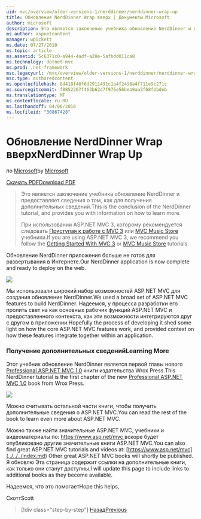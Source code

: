 ```yaml
---
uid: mvc/overview/older-versions-1/nerddinner/nerddinner-wrap-up
title: Обновление NerdDinner Wrap вверх | Документы Microsoft
author: microsoft
description: Это является заключение учебника обновление NerdDinner и предоставляет сведения о том, как для получения дополнительных сведений.
ms.author: aspnetcontent
manager: wpickett
ms.date: 07/27/2010
ms.topic: article
ms.assetid: 5c6371c0-a944-4adf-a28e-5afbdd011ca8
ms.technology: dotnet-mvc
ms.prod: .net-framework
msc.legacyurl: /mvc/overview/older-versions-1/nerddinner/nerddinner-wrap-up
msc.type: authoredcontent
ms.openlocfilehash: 8d418f40f6d2911491c1a4f2498a4f711e9c271c
ms.sourcegitcommit: f8852267f463b62d7f975e56bea9aa3f68fbbdeb
ms.translationtype: MT
ms.contentlocale: ru-RU
ms.lasthandoff: 04/06/2018
ms.locfileid: "30867428"
---
```

<a name="nerddinner-wrap-up"></a><span data-ttu-id="21cea-103">Обновление NerdDinner Wrap вверх</span><span class="sxs-lookup"><span data-stu-id="21cea-103">NerdDinner Wrap Up</span></span>
====================
<span data-ttu-id="21cea-104">по [Microsoft](https://github.com/microsoft)</span><span class="sxs-lookup"><span data-stu-id="21cea-104">by [Microsoft](https://github.com/microsoft)</span></span>

[<span data-ttu-id="21cea-105">Скачать PDF</span><span class="sxs-lookup"><span data-stu-id="21cea-105">Download PDF</span></span>](http://aspnetmvcbook.s3.amazonaws.com/aspnetmvc-nerdinner_v1.pdf)

> <span data-ttu-id="21cea-106">Это является заключение учебника обновление NerdDinner и предоставляет сведения о том, как для получения дополнительных сведений.</span><span class="sxs-lookup"><span data-stu-id="21cea-106">This is the conclusion of the NerdDinner tutorial, and provides you with information on how to learn more.</span></span>
> 
> <span data-ttu-id="21cea-107">При использовании ASP.NET MVC 3, которому рекомендуется следовать [Приступая к работе с MVC 3](../../older-versions/getting-started-with-aspnet-mvc3/cs/intro-to-aspnet-mvc-3.md) или [MVC Music Store](../../older-versions/mvc-music-store/mvc-music-store-part-1.md) учебники.</span><span class="sxs-lookup"><span data-stu-id="21cea-107">If you are using ASP.NET MVC 3, we recommend you follow the [Getting Started With MVC 3](../../older-versions/getting-started-with-aspnet-mvc3/cs/intro-to-aspnet-mvc-3.md) or [MVC Music Store](../../older-versions/mvc-music-store/mvc-music-store-part-1.md) tutorials.</span></span>


<span data-ttu-id="21cea-108">Обновление NerdDinner приложения больше не готов для развертывания в Интернете.</span><span class="sxs-lookup"><span data-stu-id="21cea-108">Our NerdDinner application is now complete and ready to deploy on the web.</span></span>

![](nerddinner-wrap-up/_static/image1.png)

<span data-ttu-id="21cea-109">Мы использовали широкий набор возможностей ASP.NET MVC для создания обновление NerdDinner.</span><span class="sxs-lookup"><span data-stu-id="21cea-109">We used a broad set of ASP.NET MVC features to build NerdDinner.</span></span> <span data-ttu-id="21cea-110">Надеемся, у процесса разработки его пролить свет на как основных рабочих функций ASP.NET MVC и предоставленного контекста, как эти возможности интегрируются друг с другом в приложении.</span><span class="sxs-lookup"><span data-stu-id="21cea-110">Hopefully the process of developing it shed some light on how the core ASP.NET MVC features work, and provided context on how these features integrate together within an application.</span></span>

### <a name="learning-more"></a><span data-ttu-id="21cea-111">Получение дополнительных сведений</span><span class="sxs-lookup"><span data-stu-id="21cea-111">Learning More</span></span>

<span data-ttu-id="21cea-112">Этот учебник обновление NerdDinner является первой главы нового [Professional ASP.NET MVC 1.0](https://www.amazon.com/gp/product/0470384611?ie=UTF8&amp;tag=scoblo04-20&amp;linkCode=xm2&amp;camp=1789&amp;creativeASIN=0470384611) книги издательства Wrox Press.</span><span class="sxs-lookup"><span data-stu-id="21cea-112">This NerdDinner tutorial is the first chapter of the new [Professional ASP.NET MVC 1.0](https://www.amazon.com/gp/product/0470384611?ie=UTF8&amp;tag=scoblo04-20&amp;linkCode=xm2&amp;camp=1789&amp;creativeASIN=0470384611) book from Wrox Press.</span></span>

[![](https://mscblogs.blob.core.windows.net/media/scottgu/Media/bookcover1_6CAECF94.png)](https://www.amazon.com/gp/product/0470384611?ie=UTF8&amp;tag=scoblo04-20&amp;linkCode=xm2&amp;camp=1789&amp;creativeASIN=0470384611)

<span data-ttu-id="21cea-113">Можно считывать остальной части книги, чтобы получить дополнительные сведения о ASP.NET MVC.</span><span class="sxs-lookup"><span data-stu-id="21cea-113">You can read the rest of the book to learn even more about ASP.NET MVC.</span></span>

<span data-ttu-id="21cea-114">Можно также найти значительные ASP.NET MVC, учебники и видеоматериалы по: [ https://www.asp.net/mvc ](../../../index.md) вскоре будет опубликовано другие значительные книги ASP.NET MVC.</span><span class="sxs-lookup"><span data-stu-id="21cea-114">You can also find great ASP.NET MVC tutorials and videos at: [https://www.asp.net/mvc](../../../index.md) Other great ASP.NET MVC books will shortly be published.</span></span> <span data-ttu-id="21cea-115">Я обновлю Эта страница содержит ссылки на дополнительные книги, как только они станут доступны.</span><span class="sxs-lookup"><span data-stu-id="21cea-115">I will update this page to include links to additional books as they become available.</span></span>

<span data-ttu-id="21cea-116">Надеемся, что это помогает</span><span class="sxs-lookup"><span data-stu-id="21cea-116">Hope this helps,</span></span>

<span data-ttu-id="21cea-117">Скотт</span><span class="sxs-lookup"><span data-stu-id="21cea-117">Scott</span></span>

> [!div class="step-by-step"]
> [<span data-ttu-id="21cea-118">Назад</span><span class="sxs-lookup"><span data-stu-id="21cea-118">Previous</span></span>](enable-automated-unit-testing.md)
